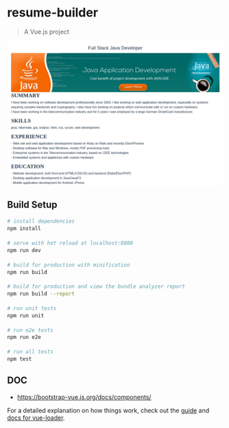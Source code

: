 # resume-builder

> A Vue.js project

![Check](https://github.com/kapit4n/resume-builder-vuejs/raw/master/mockups/resume-builder-resume-show.png
)

## Build Setup

``` bash
# install dependencies
npm install

# serve with hot reload at localhost:8080
npm run dev

# build for production with minification
npm run build

# build for production and view the bundle analyzer report
npm run build --report

# run unit tests
npm run unit

# run e2e tests
npm run e2e

# run all tests
npm test
```

## DOC
* https://bootstrap-vue.js.org/docs/components/

For a detailed explanation on how things work, check out the [guide](http://vuejs-templates.github.io/webpack/) and [docs for vue-loader](http://vuejs.github.io/vue-loader).
